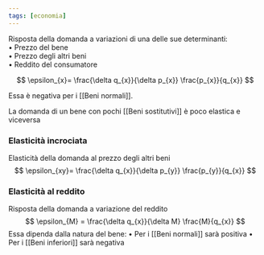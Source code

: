 ```yaml
---
tags: [economia]
---
```

Risposta della domanda a variazioni di una delle sue determinanti:  
	• Prezzo del bene  
	• Prezzo degli altri beni  
	• Reddito del consumatore

$$
\epsilon_{x}= \frac{\delta q_{x}}{\delta p_{x}} \frac{p_{x}}{q_{x}}
$$

Essa è negativa per i [[Beni normali]].

La domanda di un bene con pochi [[Beni sostitutivi]] è poco elastica e viceversa

### Elasticità incrociata

Elasticità della domanda al prezzo degli altri beni
$$
\epsilon_{xy}= \frac{\delta q_{x}}{\delta p_{y}} \frac{p_{y}}{q_{x}}
$$

### Elasticità al reddito

Risposta della domanda a variazione del reddito
$$
\epsilon_{M} = \frac{\delta q_{x}}{\delta M} \frac{M}{q_{x}}
$$
Essa dipenda dalla natura del bene:
	• Per i [[Beni normali]] sarà positiva
	• Per i [[Beni inferiori]] sarà negativa
